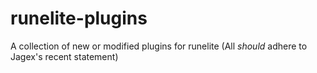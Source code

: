 # runelite-plugins
A collection of new or modified plugins for runelite (All *should* adhere to Jagex's recent statement)

